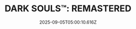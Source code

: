 ---
title: "DARK SOULS™: REMASTERED"
id: 570940
date: 2025-09-05T05:00:10.616Z
link: games/steam/recent/dark-souls-remastered
image: http://media.steampowered.com/steamcommunity/public/images/apps/570940/d74cfa4f3a2070f45ad8ce44e5f61a6507ee00b6.jpg
playtime_2weeks: 26
playtime_forever: 48
playtime_windows_forever: 0
playtime_mac_forever: 0
playtime_linux_forever: 48
playtime_deck_forever: 48
---